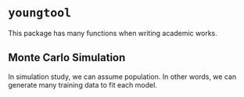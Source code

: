 
# `youngtool`

This package has many functions when writing academic works.

## Monte Carlo Simulation

In simulation study, we can assume population. In other words, we can
generate many training data to fit each model.
